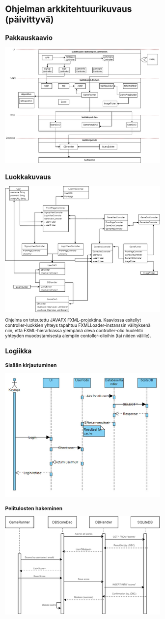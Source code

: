 # Ohjelman arkkitehtuurikuvaus (päivittyvä)

## Pakkauskaavio
<img src="https://github.com/Vilppula/ot-harjoitustyo/blob/master/Laatikkopeli/dokumentaatio/img/pakkauskaavio.png" width="800">  

## Luokkakuvaus
<img src="https://github.com/Vilppula/ot-harjoitustyo/blob/master/Laatikkopeli/dokumentaatio/img/ClassDiagram.png" width="800">  
  
  
Ohjelma on toteutettu JAVAFX FXML-projektina. Kaaviossa esitellyt controller-luokkien yhteys tapahtuu FXMLLoader-instanssin välityksenä niin,
että FXML-hierarkiassa ylempänä oleva controller-olio huolehtii yhteyden muodostamisesta alempiin contoller-olioihin (tai niiden välille).
## Logiikka

### Sisään kirjautuminen
<img src="https://github.com/Vilppula/ot-harjoitustyo/blob/master/Laatikkopeli/dokumentaatio/img/LoginScheme.jpg" width="700">  

### Pelitulosten hakeminen
<img src="https://github.com/Vilppula/ot-harjoitustyo/blob/master/Laatikkopeli/dokumentaatio/img/ScoreDao.png" width="700"> 
